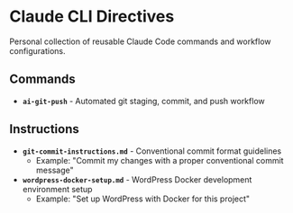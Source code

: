 # Claude CLI Directives

Personal collection of reusable Claude Code commands and workflow configurations.

## Commands

- **`ai-git-push`** - Automated git staging, commit, and push workflow

## Instructions

- **`git-commit-instructions.md`** - Conventional commit format guidelines
  - Example: "Commit my changes with a proper conventional commit message"
- **`wordpress-docker-setup.md`** - WordPress Docker development environment setup
  - Example: "Set up WordPress with Docker for this project"